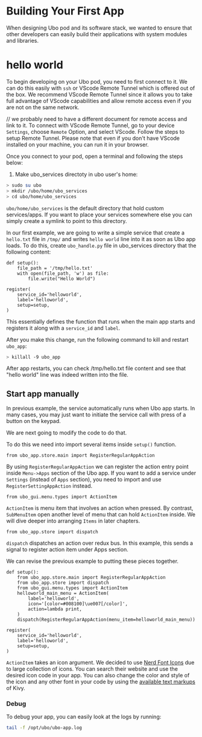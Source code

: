 # Building Your First App

When designing Ubo pod and its software stack, we wanted to ensure that other developers can easily build their applications 
with system modules and libraries. 

# hello world

To begin developing on your Ubo pod, you need to first connect to it. We can do this easily with `ssh` or VScode Remote Tunnel which is offered out of the box. We recommend VScode Remote Tunnel since it allows you to take full advantage of VScode capabilities and allow remote access even if you are not on the same network. 

// we probably need to have a different document for remote access and link to it. 
To connect with VScode Remote Tunnel, go to your device `Settings`, choose `Remote` Option, and select VScode. Follow the steps to setup Remote Tunnel. Please note that even if you don't have VScode installed on your machine, you can run it in your browser.

Once you connect to your pod, open a terminal and following the steps below:

1. Make ubo_services directoty in ubo user's home:

``` sh
> sudo su ubo
> mkdir /ubo/home/ubo_services
> cd ubo/home/ubo_services
```

`ubo/home/ubo_services` is the default directory that hold custom services/apps. If you want to place your services somewhere else you can simply create a symlink to point to this directory.  

In our first example, we are going to write a simple service that create a `hello.txt` file in `/tmp/` and writes `hello world` line into it as soon as Ubo app loads. To do this, create `ubo_handle.py` file in ubo_services directory that the following content:

```
def setup():
    file_path = '/tmp/hello.txt'
    with open(file_path, 'w') as file:
        file.write("Hello World")

register(
    service_id='helloworld',
    label='helloworld',
    setup=setup,
)
```
This essentially defines the function that runs when the main app starts and registers it along with a `service_id` and `label`.

After you make this change, run the following command to kill and restart `ubo_app`:

```sh
> killall -9 ubo_app
```

After app restarts, you can check /tmp/hello.txt file content and see that "hello world" line was indeed written into the file.


## Start app manually

In previous example, the service automatically runs when Ubo app starts. In many cases, you may just want to initiate the service call with press of a button on the keypad. 

We are next going to modify the code to do that.

To do this we need into import several items inside `setup()` function.

``
from ubo_app.store.main import RegisterRegularAppAction
``

By using `RegisterRegularAppAction` we can register the action entry point inside `Menu->Apps` section of the Ubo app. If you want to add a service under `Settings` (instead of `Apps` section), you need to import and use  `RegisterSettingAppAction` instead.

```
from ubo_gui.menu.types import ActionItem
```

`ActionItem` is menu item that involves an action when pressed. By contrast, `SubMenuItem` open another level of menu that can hold `ActionItem` inside. We will dive deeper into arranging `Items` in later chapters.

`from ubo_app.store import dispatch`

`dispatch` dispatches an action over redux bus. In this example, this sends a signal to register action item under Apps section.

We can revise the previous example to putting these pieces together.

```
def setup():
    from ubo_app.store.main import RegisterRegularAppAction
    from ubo_app.store import dispatch
    from ubo_gui.menu.types import ActionItem
    helloworld_main_menu = ActionItem(
        label='helloworld',
        icon='[color=#008100]\ue007[/color]',
        action=lambda print,
    )
    dispatch(RegisterRegularAppAction(menu_item=helloworld_main_menu))

register(
    service_id='helloworld',
    label='helloworld',
    setup=setup,
)
```

`ActionItem` takes an icon argument. We decided to use [Nerd Font Icons](https://www.nerdfonts.com/cheat-sheet) due to large collection of icons. You can search their website and use the desired icon code in your app. You can also change the color and style of the icon and any other font in your code by using the [available text markups](https://kivy.org/doc/stable/api-kivy.core.text.markup.html) of Kivy.

### Debug

To debug your app, you can easily look at the logs by running:

```sh
tail -f /opt/ubo/ubo-app.log
```
